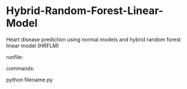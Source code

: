 # Hybrid-Random-Forest-Linear-Model

Heart disease prediction using normal models and hybrid random forest linear model (HRFLM)

runfile:

commands:

python filename.py
